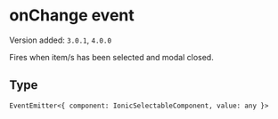 # onChange event

Version added: `3.0.1`, `4.0.0`

Fires when item/s has been selected and modal closed.

## Type

`EventEmitter<{ component: IonicSelectableComponent, value: any }>`
